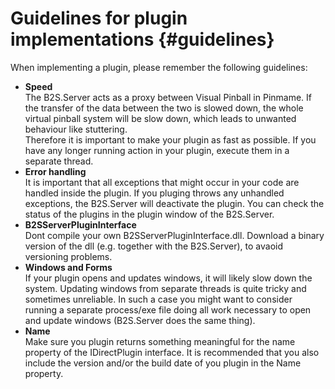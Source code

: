 ﻿Guidelines for plugin implementations {#guidelines}
===================================================

When implementing a plugin, please remember the following guidelines:

- <b>Speed</b><br/>The B2S.Server acts as a proxy between Visual Pinball in Pinmame. If the transfer of the data between the two is slowed down, the whole virtual pinball system will be slow down, which leads to unwanted behaviour like stuttering.<br/>Therefore it is important to make your plugin as fast as possible. If you have any longer running action in your plugin, execute them in a separate thread. 
- <b>Error handling</b><br/>It is important that all exceptions that might occur in your code are handled inside the plugin. If you pluging throws any unhandled exceptions, the B2S.Server will deactivate the plugin. You can check the status of the plugins in the plugin window of the B2S.Server.
- <b>B2SServerPluginInterface</b><br/>Dont compile your own B2SServerPluginInterface.dll. Download a binary version of the dll (e.g. together with the B2S.Server), to avaoid versioning problems.
- <b>Windows and Forms</b><br/>If your plugin opens and updates windows, it will likely slow down the system. Updating windows from separate threads is quite tricky and sometimes unreliable. In such a case you might want to consider running a separate process/exe file doing all work necessary to open and update windows (B2S.Server does the same thing).
- <b>Name</b><br/>Make sure you plugin returns something meaningful for the name property of the IDirectPlugin interface. It is recommended that you also include the version and/or the build date of you plugin in the Name property.
